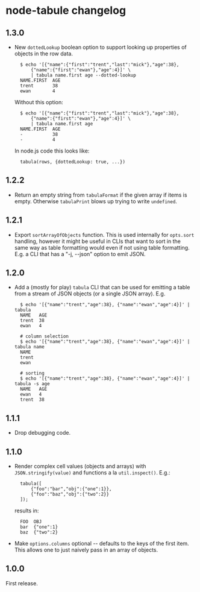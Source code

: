 # node-tabule changelog

## 1.3.0

- New `dottedLookup` boolean option to support looking up properties of objects
  in the row data.

        $ echo '[{"name":{"first":"trent","last":"mick"},"age":38},
            {"name":{"first":"ewan"},"age":4}]' \
            | tabula name.first age --dotted-lookup
        NAME.FIRST  AGE
        trent       38
        ewan        4

  Without this option:


        $ echo '[{"name":{"first":"trent","last":"mick"},"age":38},
            {"name":{"first":"ewan"},"age":4}]' \
            | tabula name.first age
        NAME.FIRST  AGE
        -           38
        -           4

  In node.js code this looks like:

        tabula(rows, {dottedLookup: true, ...})


## 1.2.2

- Return an empty string from `tabulaFormat` if the given array if items is empty.
  Otherwise `tabulaPrint` blows up trying to write `undefined`.


## 1.2.1

- Export `sortArrayOfObjects` function. This is used internally for `opts.sort`
  handling, however it might be useful in CLIs that want to sort in the same
  way as table formatting would even if not using table formatting. E.g. a
  CLI that has a "-j, --json" option to emit JSON.


## 1.2.0

- Add a (mostly for play) `tabula` CLI that can be used for emitting a table
  from a stream of JSON objects (or a single JSON array). E.g.

        $ echo '[{"name":"trent","age":38}, {"name":"ewan","age":4}]' | tabula
        NAME   AGE
        trent  38
        ewan   4

        # column selection
        $ echo '[{"name":"trent","age":38}, {"name":"ewan","age":4}]' | tabula name
        NAME
        trent
        ewan

        # sorting
        $ echo '[{"name":"trent","age":38}, {"name":"ewan","age":4}]' | tabula -s age
        NAME   AGE
        ewan   4
        trent  38

## 1.1.1

- Drop debugging code.


## 1.1.0

- Render complex cell values (objects and arrays) with `JSON.stringify(value)`
  and functions a la `util.inspect()`. E.g.:

        tabula([
            {"foo":"bar","obj":{"one":1}},
            {"foo":"baz","obj":{"two":2}}
        ]);

  results in:

        FOO  OBJ
        bar  {"one":1}
        baz  {"two":2}

- Make `options.columns` optional -- defaults to the keys of the first item.
  This allows one to just naively pass in an array of objects.


## 1.0.0

First release.
